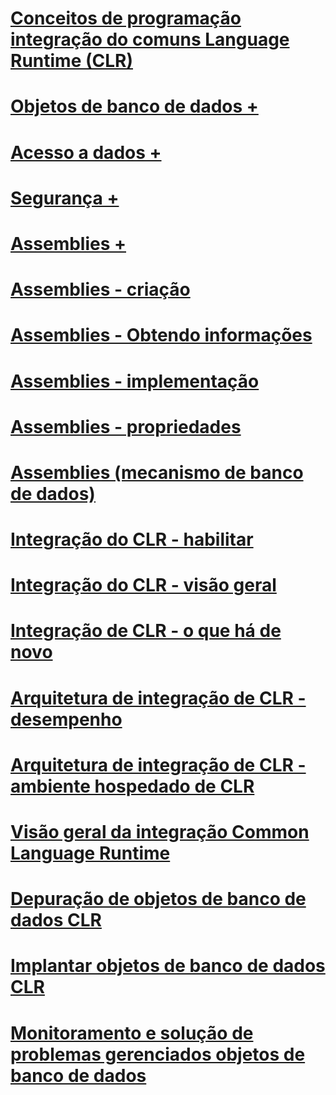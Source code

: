 # [Conceitos de programação integração do comuns Language Runtime (CLR)](common-language-runtime-clr-integration-programming-concepts.md)

# [Objetos de banco de dados +](../../relational-databases/clr-integration/database-objects/building-database-objects-with-common-language-runtime-clr-integration.md)
# [Acesso a dados +](../../relational-databases/clr-integration/data-access/data-access-from-clr-database-objects.md)
# [Segurança +](../../relational-databases/clr-integration/security/clr-integration-code-access-security.md)
# [Assemblies +](../../relational-databases/clr-integration/assemblies/managing-clr-integration-assemblies.md)

# [Assemblies - criação](assemblies-designing.md)
# [Assemblies - Obtendo informações](assemblies-getting-information.md)
# [Assemblies - implementação](assemblies-implementing.md)
# [Assemblies - propriedades](assemblies-properties.md)
# [Assemblies (mecanismo de banco de dados)](assemblies-database-engine.md)
# [Integração do CLR - habilitar](clr-integration-enabling.md)
# [Integração do CLR - visão geral](clr-integration-overview.md)
# [Integração de CLR - o que há de novo](clr-integration-what-s-new.md)
# [Arquitetura de integração de CLR - desempenho](clr-integration-architecture-performance.md)
# [Arquitetura de integração de CLR - ambiente hospedado de CLR](clr-integration-architecture-clr-hosted-environment.md)
# [Visão geral da integração Common Language Runtime](common-language-runtime-integration-overview.md)
# [Depuração de objetos de banco de dados CLR](debugging-clr-database-objects.md)
# [Implantar objetos de banco de dados CLR](deploying-clr-database-objects.md)
# [Monitoramento e solução de problemas gerenciados objetos de banco de dados](monitoring-and-troubleshooting-managed-database-objects.md)
